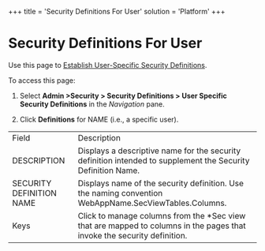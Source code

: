 +++
title = 'Security Definitions For User'
solution = 'Platform'
+++

# Security Definitions For User

<div class="use">

Use this page to [Establish User-Specific Security
Definitions](../Use_Cases/Establish_UserSpecific_Security_Definitions.htm).

</div>

To access this page:

1.  Select **Admin \>Security \> Security Definitions \> User Specific
    Security Definitions** in the *Navigation* pane.

2.  Click **Definitions** for NAME (i.e., a specific
user).

|                          |                                                                                                                          |
| ------------------------ | ------------------------------------------------------------------------------------------------------------------------ |
| Field                    | Description                                                                                                              |
| DESCRIPTION              | Displays a descriptive name for the security definition intended to supplement the Security Definition Name.             |
| SECURITY DEFINITION NAME | Displays name of the security definition. Use the naming convention WebAppName.SecViewTables.Columns.                    |
| Keys                     | Click to manage columns from the \*Sec view that are mapped to columns in the pages that invoke the security definition. |
